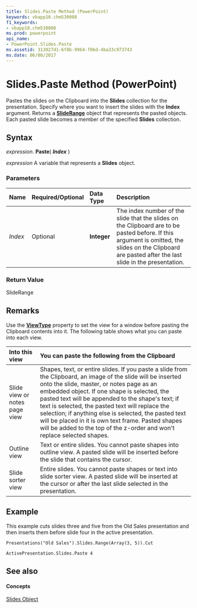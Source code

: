 ```yaml
---
title: Slides.Paste Method (PowerPoint)
keywords: vbapp10.chm530008
f1_keywords:
- vbapp10.chm530008
ms.prod: powerpoint
api_name:
- PowerPoint.Slides.Paste
ms.assetid: 313027d1-6f8b-9964-f0bd-4ba33c973743
ms.date: 06/08/2017
---
```



# Slides.Paste Method (PowerPoint)

Pastes the slides on the Clipboard into the  **Slides** collection for the presentation. Specify where you want to insert the slides with the **Index** argument. Returns a **[SlideRange](PowerPoint.SlideRange.md)** object that represents the pasted objects. Each pasted slide becomes a member of the specified **Slides** collection.


## Syntax

 _expression_. **Paste**( **_Index_** )

 _expression_ A variable that represents a **Slides** object.


### Parameters



|**Name**|**Required/Optional**|**Data Type**|**Description**|
|:-----|:-----|:-----|:-----|
| _Index_|Optional|**Integer**|The index number of the slide that the slides on the Clipboard are to be pasted before. If this argument is omitted, the slides on the Clipboard are pasted after the last slide in the presentation.|

### Return Value

SlideRange


## Remarks

Use the  **[ViewType](PowerPoint.DocumentWindow.ViewType.md)** property to set the view for a window before pasting the Clipboard contents into it. The following table shows what you can paste into each view.



|**Into this view**|**You can paste the following from the Clipboard**|
|:-----|:-----|
|Slide view or notes page view|Shapes, text, or entire slides. If you paste a slide from the Clipboard, an image of the slide will be inserted onto the slide, master, or notes page as an embedded object. If one shape is selected, the pasted text will be appended to the shape's text; if text is selected, the pasted text will replace the selection; if anything else is selected, the pasted text will be placed in it is own text frame. Pasted shapes will be added to the top of the z-order and won't replace selected shapes.|
|Outline view|Text or entire slides. You cannot paste shapes into outline view. A pasted slide will be inserted before the slide that contains the cursor.|
|Slide sorter view|Entire slides. You cannot paste shapes or text into slide sorter view. A pasted slide will be inserted at the cursor or after the last slide selected in the presentation.|

## Example

This example cuts slides three and five from the Old Sales presentation and then inserts them before slide four in the active presentation.


```
Presentations("Old Sales").Slides.Range(Array(3, 5)).Cut

ActivePresentation.Slides.Paste 4
```


## See also


#### Concepts


[Slides Object](PowerPoint.Slides.md)

